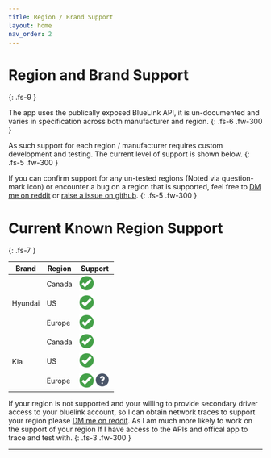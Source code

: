 ```yaml
---
title: Region / Brand Support
layout: home
nav_order: 2
---
```


# Region and Brand Support
{: .fs-9 }

The app uses the publically exposed BlueLink API, it is un-documented and varies in specification across both manufacturer and region.
{: .fs-6 .fw-300 }

As such support for each region / manufacturer requires custom development and testing. The current level of support is shown below.
{: .fs-5 .fw-300 }

If you can confirm support for any un-tested regions (Noted via question-mark icon) or encounter a bug on a region that is supported, feel free to [DM me on reddit](https://www.reddit.com/user/andyfase/) or [raise a issue on github](https://github.com/andyfase/egmp-bluelink-scriptable/issues).
{: .fs-5 .fw-300 }

# Current Known Region Support
{: .fs-7 }

<table class="styled-table">
<thead>
  <tr>
    <th class="styled-table-col">Brand</th>
    <th>Region</th>
    <th>Support</th>
  </tr>
</thead>
<tbody>
<tr>
<td rowspan=3 class="styled-table-col">Hyundai</td>
<td>Canada</td>
<td><img src="../images/checkmark.png" width="30"/></td>
</tr>
<tr>
<td>US</td>
<td style="text-size: 40"><img src="../images/checkmark.png" width="30"/></td>
</tr>
<tr class="styled-table-row">
<td>Europe</td>
<td><img src="../images/checkmark.png" width="30"/></td>
</tr>
<tr>
<td rowspan=3 class="styled-table-col">Kia</td>
<td>Canada</td>
<td><img src="../images/checkmark.png" width="30"/></td>
</tr>
<tr>
<td>US</td>
<td><img src="../images/checkmark.png" width="30"/></td>
</tr>
<tr>
<td>Europe</td>
<td><img src="../images/checkmark.png" width="30" title="Not Confirmed/Tested"/><img src="../images/question.png" width="32" title="Not Confirmed/Tested"/>
</td>
</tr>
</tbody>
</table>

If your region is not supported and your willing to provide secondary driver access to your bluelink account, so I can obtain network traces to support your region please [DM me on reddit](https://www.reddit.com/user/andyfase/). As I am much more likely to work on the support of your region If I have access to the APIs and offical app to trace and test with.
{: .fs-3 .fw-300 }

----
